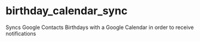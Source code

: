 # birthday_calendar_sync
 Syncs Google Contacts Birthdays with a Google Calendar in order to receive notifications
